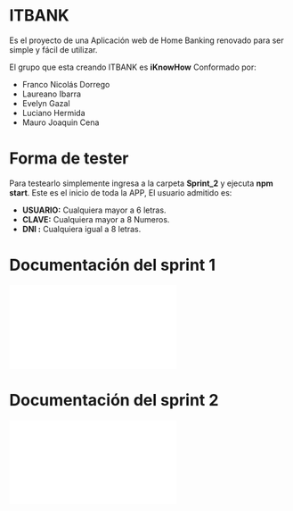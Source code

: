 ﻿# ITBANK
Es el proyecto de una Aplicación web de Home Banking renovado para ser simple y fácil de utilizar.

El grupo que esta creando ITBANK es **iKnowHow** Conformado por: 
  - Franco Nicolás Dorrego
  - Laureano Ibarra
  - Evelyn Gazal
  - Luciano Hermida
  - Mauro Joaquin Cena

# Forma de tester

Para testearlo simplemente ingresa a la carpeta **Sprint_2** y ejecuta **npm start**.
Este es el inicio de toda la APP, El usuario admitido es:

 - **USUARIO:** Cualquiera mayor a 6 letras.
 - **CLAVE:** Cualquiera mayor a 8 Numeros.
 - **DNI :** Cualquiera igual a 8 letras.


## <h1>Documentación del sprint 1</h1>

**![Documentación](./sprint_1/README.md)**

## <h1>Documentación del sprint 2</h1>

**![Documentación](./sprint_2/README_Sprint_2.md)**